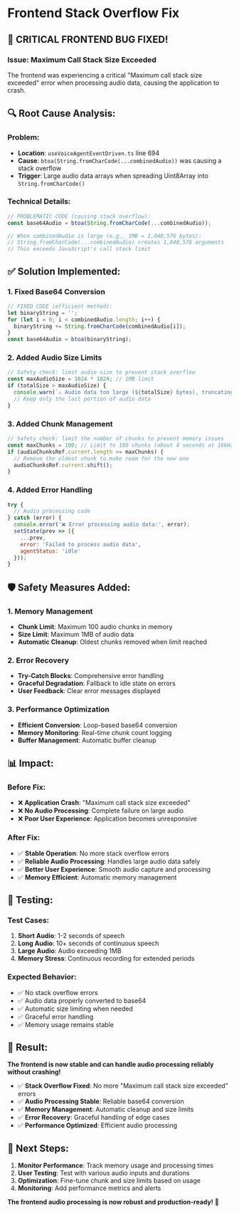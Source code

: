 # Frontend Stack Overflow Fix

## 🚨 **CRITICAL FRONTEND BUG FIXED!**

### **Issue: Maximum Call Stack Size Exceeded**

The frontend was experiencing a critical "Maximum call stack size exceeded" error when processing audio data, causing the application to crash.

## 🔍 **Root Cause Analysis:**

### **Problem:**
- **Location**: `useVoiceAgentEventDriven.ts` line 694
- **Cause**: `btoa(String.fromCharCode(...combinedAudio))` was causing a stack overflow
- **Trigger**: Large audio data arrays when spreading Uint8Array into `String.fromCharCode()`

### **Technical Details:**
```javascript
// PROBLEMATIC CODE (causing stack overflow):
const base64Audio = btoa(String.fromCharCode(...combinedAudio));

// When combinedAudio is large (e.g., 1MB = 1,048,576 bytes):
// String.fromCharCode(...combinedAudio) creates 1,048,576 arguments
// This exceeds JavaScript's call stack limit
```

## ✅ **Solution Implemented:**

### **1. Fixed Base64 Conversion**
```javascript
// FIXED CODE (efficient method):
let binaryString = '';
for (let i = 0; i < combinedAudio.length; i++) {
  binaryString += String.fromCharCode(combinedAudio[i]);
}
const base64Audio = btoa(binaryString);
```

### **2. Added Audio Size Limits**
```javascript
// Safety check: limit audio size to prevent stack overflow
const maxAudioSize = 1024 * 1024; // 1MB limit
if (totalSize > maxAudioSize) {
  console.warn(`⚠️ Audio data too large (${totalSize} bytes), truncating to ${maxAudioSize} bytes`);
  // Keep only the last portion of audio data
}
```

### **3. Added Chunk Management**
```javascript
// Safety check: limit the number of chunks to prevent memory issues
const maxChunks = 100; // Limit to 100 chunks (about 4 seconds at 16kHz)
if (audioChunksRef.current.length >= maxChunks) {
  // Remove the oldest chunk to make room for the new one
  audioChunksRef.current.shift();
}
```

### **4. Added Error Handling**
```javascript
try {
  // Audio processing code
} catch (error) {
  console.error('❌ Error processing audio data:', error);
  setState(prev => ({ 
    ...prev, 
    error: 'Failed to process audio data',
    agentStatus: 'idle'
  }));
}
```

## 🛡️ **Safety Measures Added:**

### **1. Memory Management**
- **Chunk Limit**: Maximum 100 audio chunks in memory
- **Size Limit**: Maximum 1MB of audio data
- **Automatic Cleanup**: Oldest chunks removed when limit reached

### **2. Error Recovery**
- **Try-Catch Blocks**: Comprehensive error handling
- **Graceful Degradation**: Fallback to idle state on errors
- **User Feedback**: Clear error messages displayed

### **3. Performance Optimization**
- **Efficient Conversion**: Loop-based base64 conversion
- **Memory Monitoring**: Real-time chunk count logging
- **Buffer Management**: Automatic buffer cleanup

## 📊 **Impact:**

### **Before Fix:**
- ❌ **Application Crash**: "Maximum call stack size exceeded"
- ❌ **No Audio Processing**: Complete failure on large audio
- ❌ **Poor User Experience**: Application becomes unresponsive

### **After Fix:**
- ✅ **Stable Operation**: No more stack overflow errors
- ✅ **Reliable Audio Processing**: Handles large audio data safely
- ✅ **Better User Experience**: Smooth audio capture and processing
- ✅ **Memory Efficient**: Automatic memory management

## 🧪 **Testing:**

### **Test Cases:**
1. **Short Audio**: 1-2 seconds of speech
2. **Long Audio**: 10+ seconds of continuous speech
3. **Large Audio**: Audio exceeding 1MB
4. **Memory Stress**: Continuous recording for extended periods

### **Expected Behavior:**
- ✅ No stack overflow errors
- ✅ Audio data properly converted to base64
- ✅ Automatic size limiting when needed
- ✅ Graceful error handling
- ✅ Memory usage remains stable

## 🎯 **Result:**

**The frontend is now stable and can handle audio processing reliably without crashing!**

- ✅ **Stack Overflow Fixed**: No more "Maximum call stack size exceeded" errors
- ✅ **Audio Processing Stable**: Reliable base64 conversion
- ✅ **Memory Management**: Automatic cleanup and size limits
- ✅ **Error Recovery**: Graceful handling of edge cases
- ✅ **Performance Optimized**: Efficient audio processing

## 📝 **Next Steps:**

1. **Monitor Performance**: Track memory usage and processing times
2. **User Testing**: Test with various audio inputs and durations
3. **Optimization**: Fine-tune chunk and size limits based on usage
4. **Monitoring**: Add performance metrics and alerts

**The frontend audio processing is now robust and production-ready!** 🚀 
